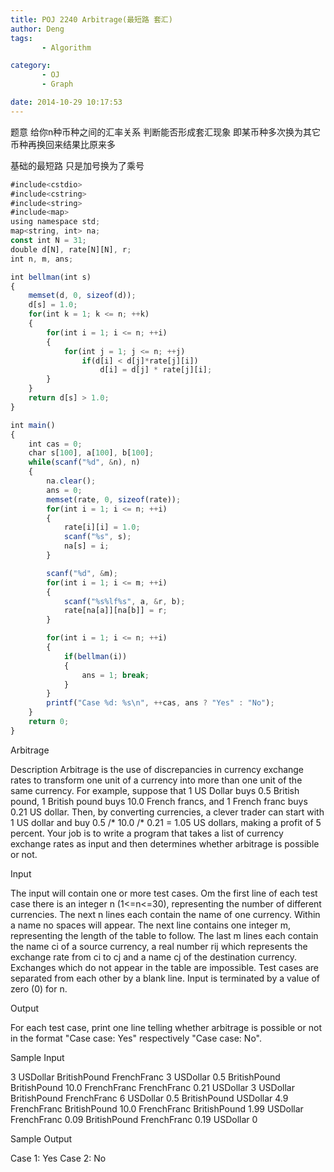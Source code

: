```yaml
---
title: POJ 2240 Arbitrage(最短路 套汇)
author: Deng
tags: 
       - Algorithm

category: 
       - OJ
       - Graph

date: 2014-10-29 10:17:53
---
```

题意 给你n种币种之间的汇率关系 判断能否形成套汇现象 即某币种多次换为其它币种再换回来结果比原来多

基础的最短路 只是加号换为了乘号

```js 
#include<cstdio>
#include<cstring>
#include<string>
#include<map>
using namespace std;
map<string, int> na;
const int N = 31;
double d[N], rate[N][N], r;
int n, m, ans;

int bellman(int s)
{
    memset(d, 0, sizeof(d));
    d[s] = 1.0;
    for(int k = 1; k <= n; ++k)
    {
        for(int i = 1; i <= n; ++i)
        {
            for(int j = 1; j <= n; ++j)
                if(d[i] < d[j]*rate[j][i])
                    d[i] = d[j] * rate[j][i];
        }
    }
    return d[s] > 1.0;
}

int main()
{
    int cas = 0;
    char s[100], a[100], b[100];
    while(scanf("%d", &n), n)
    {
        na.clear();
        ans = 0;
        memset(rate, 0, sizeof(rate));
        for(int i = 1; i <= n; ++i)
        {
            rate[i][i] = 1.0;
            scanf("%s", s);
            na[s] = i;
        }

        scanf("%d", &m);
        for(int i = 1; i <= m; ++i)
        {
            scanf("%s%lf%s", a, &r, b);
            rate[na[a]][na[b]] = r;
        }

        for(int i = 1; i <= n; ++i)
        {
            if(bellman(i))
            {
                ans = 1; break;
            }
        }
        printf("Case %d: %s\n", ++cas, ans ? "Yes" : "No");
    }
    return 0;
}
```

Arbitrage

Description
Arbitrage is the use of discrepancies in currency exchange rates to transform one unit of a currency into more than one unit of the same currency. For example, suppose that 1 US Dollar buys 0.5 British pound, 1 British pound buys 10.0 French francs, and 1 French franc buys 0.21 US dollar. Then, by converting currencies, a clever trader can start with 1 US dollar and buy 0.5 /* 10.0 /* 0.21 = 1.05 US dollars, making a profit of 5 percent.
Your job is to write a program that takes a list of currency exchange rates as input and then determines whether arbitrage is possible or not.

Input

The input will contain one or more test cases. Om the first line of each test case there is an integer n (1<=n<=30), representing the number of different currencies. The next n lines each contain the name of one currency. Within a name no spaces will appear. The next line contains one integer m, representing the length of the table to follow. The last m lines each contain the name ci of a source currency, a real number rij which represents the exchange rate from ci to cj and a name cj of the destination currency. Exchanges which do not appear in the table are impossible.
Test cases are separated from each other by a blank line. Input is terminated by a value of zero (0) for n.

Output

For each test case, print one line telling whether arbitrage is possible or not in the format "Case case: Yes" respectively "Case case: No".

Sample Input

3 USDollar BritishPound FrenchFranc 3 USDollar 0.5 BritishPound BritishPound 10.0 FrenchFranc FrenchFranc 0.21 USDollar 3 USDollar BritishPound FrenchFranc 6 USDollar 0.5 BritishPound USDollar 4.9 FrenchFranc BritishPound 10.0 FrenchFranc BritishPound 1.99 USDollar FrenchFranc 0.09 BritishPound FrenchFranc 0.19 USDollar 0

Sample Output

Case 1: Yes Case 2: No